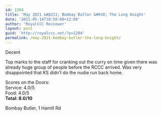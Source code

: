 ```yaml
---
id: 1284
title: 'May 2021 &#8211; Bombay Butler &#038; The Long Knight'
date: '2021-05-14T18:50:00+12:00'
author: 'RoyalCCC Reviewer'
layout: post
guid: 'http://royalccc.net/?p=1284'
permalink: /may-2021-bombay-butler-the-long-knight/
---
```


Decent

Top marks to the staff for cranking out the curry on time given there was already huge group of people before the RCCC arrived. Was very disappointed that KS didn’t do the nudie run back home.

Scores on the Doors:  
Service: 4.0/5  
Food: 4.0/5  
**Total: 8.0/10**

Bombay Butler, 1 Hamill Rd